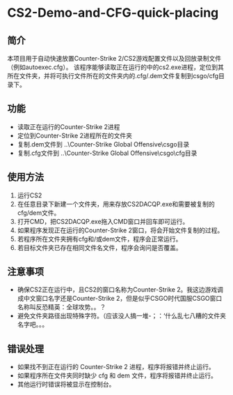 # CS2-Demo-and-CFG-quick-placing

## 简介

本项目用于自动快速放置Counter-Strike 2/CS2游戏配置文件以及回放录制文件（例如autoexec.cfg）。
该程序能够读取正在运行的中的cs2.exe进程，定位到其所在文件夹，并将可执行文件所在的文件夹内的.cfg/.dem文件复制到csgo/cfg目录下。

## 功能

- 读取正在运行的Counter-Strike 2进程
- 定位到Counter-Strike 2进程所在的文件夹
- 复制.dem文件到 ..\Counter-Strike Global Offensive\csgo目录
- 复制.cfg文件到 ..\Counter-Strike Global Offensive\csgo\cfg目录

## 使用方法

1. 运行CS2
2. 在任意目录下新建一个文件夹，用来存放CS2DACQP.exe和需要被复制的cfg/dem文件。
3. 打开CMD，把CS2DACQP.exe拖入CMD窗口并回车即可运行。
4. 如果程序发现正在运行的Counter-Strike 2窗口，将会开始文件复制的过程。
5. 若程序所在文件夹拥有cfg和/或dem文件，程序会正常运行。
6. 若目标文件夹已存在相同文件名文件，程序会询问是否覆盖。

## 注意事项

- 确保CS2正在运行中，且CS2的窗口名称为Counter-Strike 2。我这边游戏调成中文窗口名字还是Counter-Strike 2，但是似乎CSGO时代国服CSGO窗口名称叫反恐精英：全球攻势。。？
- 避免文件夹路径出现特殊字符。（应该没人搞一堆-；：‘什么乱七八糟的文件夹名字吧。。。

## 错误处理

- 如果找不到正在运行的 Counter-Strike 2 进程，程序将报错并终止运行。
- 如果程序所在文件夹同时缺少 cfg 和 dem 文件，程序将报错并终止运行。
- 其他运行时错误将被显示在控制台。

